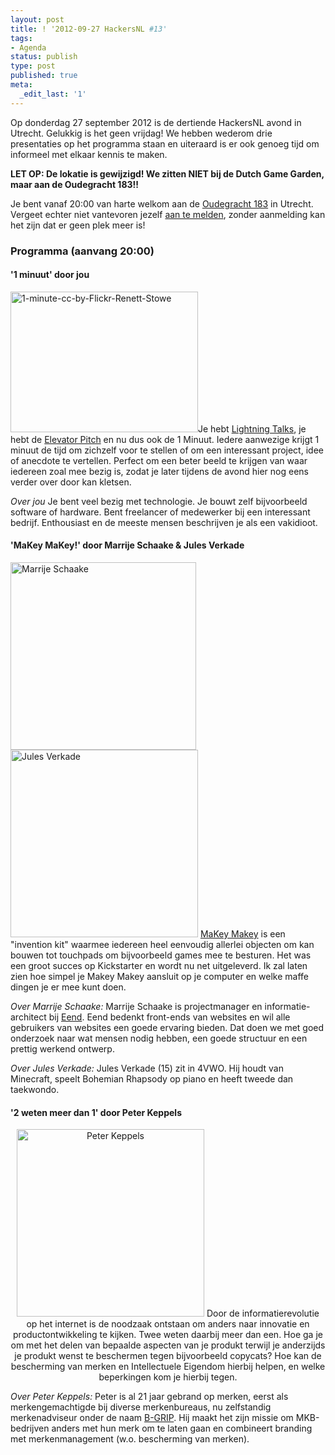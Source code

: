```yaml
---
layout: post
title: ! '2012-09-27 HackersNL #13'
tags:
- Agenda
status: publish
type: post
published: true
meta:
  _edit_last: '1'
---
```

Op donderdag 27 september 2012 is de dertiende HackersNL avond in Utrecht. Gelukkig is het geen vrijdag! We hebben wederom drie presentaties op het programma staan en uiteraard is er ook genoeg tijd om informeel met elkaar kennis te maken.

<strong>LET OP: De lokatie is gewijzigd! We zitten NIET bij de Dutch Game Garden, maar aan de Oudegracht 183!!</strong>

Je bent vanaf 20:00 van harte welkom aan de <a href="http://g.co/maps/zzqs3">Oudegracht 183</a> in Utrecht. Vergeet echter niet vantevoren jezelf <a title="Reserveren" href="{{ root_url }}/aanmelden.html">aan te melden</a>, zonder aanmelding kan het zijn dat er geen plek meer is!
<h3>Programma (aanvang 20:00)</h3>
<h4>'1 minuut' door jou</h4>
<img class="alignleft" title="1-minute-cc-by-Flickr-Renett-Stowe" src="{{ root_url }}/images/1-minute-cc-by-Flickr-Renett-Stowe-300x225.jpg" alt="1-minute-cc-by-Flickr-Renett-Stowe" width="300" height="225" />Je hebt <a href="https://secure.wikimedia.org/wikipedia/en/wiki/Lightning_Talk">Lightning Talks</a>, je hebt de <a href="https://secure.wikimedia.org/wikipedia/en/wiki/Elevator_pitch">Elevator Pitch</a> en nu dus ook de 1 Minuut. Iedere aanwezige krijgt 1 minuut de tijd om zichzelf voor te stellen of om een interessant project, idee of anecdote te vertellen. Perfect om een beter beeld te krijgen van waar iedereen zoal mee bezig is, zodat je later tijdens de avond hier nog eens verder over door kan kletsen.

<em>Over jou</em>
Je bent veel bezig met technologie. Je bouwt zelf bijvoorbeeld software of hardware. Bent freelancer of medewerker bij een interessant bedrijf. Enthousiast en de meeste mensen beschrijven je als een vakidioot.
<h4>'MaKey MaKey!' door Marrije Schaake &amp; Jules Verkade</h4>
<img class="aligncenter size-full wp-image-279" title="Marrije Schaake" src="{{ root_url }}/images/marrije-300x300.jpg" alt="Marrije Schaake" width="297" height="300" /><img class="aligncenter size-full wp-image-280" title="jules Verkade" src="{{ root_url }}/images/jules.jpg" alt="Jules Verkade" width="300" height="300" />
<a href="http://www.makeymakey.com">MaKey Makey</a> is een "invention kit" waarmee iedereen heel eenvoudig allerlei objecten om kan bouwen tot touchpads om bijvoorbeeld games mee te besturen. Het was een groot succes op Kickstarter en wordt nu net uitgeleverd. Ik zal laten zien hoe simpel je Makey Makey aansluit op je computer en welke maffe dingen je er mee kunt doen.

<em>Over Marrije Schaake:</em>
Marrije Schaake is projectmanager en informatie-architect bij <a href="http://eend.nl">Eend</a>. Eend bedenkt front-ends van websites en wil alle gebruikers van websites een goede ervaring bieden. Dat doen we met goed onderzoek naar wat mensen nodig hebben, een goede structuur en een prettig werkend ontwerp.

<em>Over Jules Verkade:</em>
Jules Verkade (15) zit in 4VWO. Hij houdt van Minecraft, speelt Bohemian Rhapsody op piano en heeft tweede dan taekwondo.
<h4>'2 weten meer dan 1' door Peter Keppels</h4>
<p style="text-align: center;"><img class="aligncenter size-full wp-image-284" title="Peter Keppels" src="{{ root_url }}/images/Peter_Keppels_B-GRIP_300.jpg" alt="Peter Keppels" width="300" height="300" />
Door de informatierevolutie op het internet is de noodzaak ontstaan om anders naar innovatie en productontwikkeling te kijken. Twee weten daarbij meer dan een. Hoe ga je om met het delen van bepaalde aspecten van je produkt terwijl je anderzijds je produkt wenst te beschermen tegen bijvoorbeeld copycats? Hoe kan de bescherming van merken en Intellectuele Eigendom hierbij helpen, en welke beperkingen kom je hierbij tegen.</p>
<em>Over Peter Keppels:</em>
Peter is al 21 jaar gebrand op merken, eerst als merkengemachtigde bij diverse merkenbureaus, nu zelfstandig merkenadviseur onder de naam <a href="http://http://www.b-grip.nl/">B-GRIP</a>. Hij maakt het zijn missie om MKB-bedrijven anders met hun merk om te laten gaan en combineert branding met merkenmanagement (w.o. bescherming van merken).
